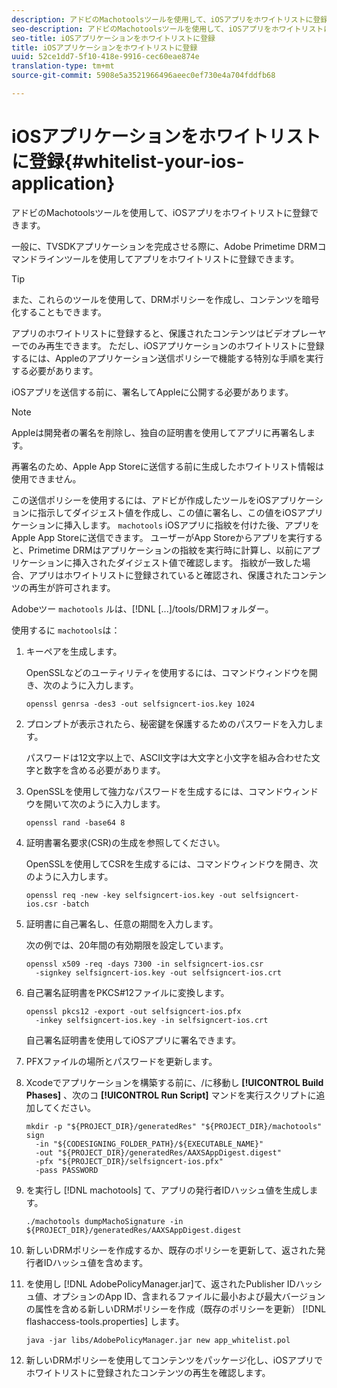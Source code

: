 ```yaml
---
description: アドビのMachotoolsツールを使用して、iOSアプリをホワイトリストに登録できます。
seo-description: アドビのMachotoolsツールを使用して、iOSアプリをホワイトリストに登録できます。
seo-title: iOSアプリケーションをホワイトリストに登録
title: iOSアプリケーションをホワイトリストに登録
uuid: 52ce1dd7-5f10-418e-9916-cec60eae874e
translation-type: tm+mt
source-git-commit: 5908e5a3521966496aeec0ef730e4a704fddfb68

---
```



# iOSアプリケーションをホワイトリストに登録{#whitelist-your-ios-application}

アドビのMachotoolsツールを使用して、iOSアプリをホワイトリストに登録できます。

一般に、TVSDKアプリケーションを完成させる際に、Adobe Primetime DRMコマンドラインツールを使用してアプリをホワイトリストに登録できます。

>[!TIP]
>
>また、これらのツールを使用して、DRMポリシーを作成し、コンテンツを暗号化することもできます。

アプリのホワイトリストに登録すると、保護されたコンテンツはビデオプレーヤーでのみ再生できます。 ただし、iOSアプリケーションのホワイトリストに登録するには、Appleのアプリケーション送信ポリシーで機能する特別な手順を実行する必要があります。

iOSアプリを送信する前に、署名してAppleに公開する必要があります。

>[!NOTE]
>
>Appleは開発者の署名を削除し、独自の証明書を使用してアプリに再署名します。

再署名のため、Apple App Storeに送信する前に生成したホワイトリスト情報は使用できません。

この送信ポリシーを使用するには、アドビが作成したツールをiOSアプリケーションに指示してダイジェスト値を作成し、この値に署名し、この値をiOSアプリケーションに挿入します。 `machotools` iOSアプリに指紋を付けた後、アプリをApple App Storeに送信できます。 ユーザーがApp Storeからアプリを実行すると、Primetime DRMはアプリケーションの指紋を実行時に計算し、以前にアプリケーションに挿入されたダイジェスト値で確認します。 指紋が一致した場合、アプリはホワイトリストに登録されていると確認され、保護されたコンテンツの再生が許可されます。

Adobeツー `machotools` ルは、[!DNL [...]/tools/DRM]フォルダー。

使用するに `machotools`は：

1. キーペアを生成します。

   OpenSSLなどのユーティリティを使用するには、コマンドウィンドウを開き、次のように入力します。

   ```
   openssl genrsa -des3 -out selfsigncert-ios.key 1024
   ```

1. プロンプトが表示されたら、秘密鍵を保護するためのパスワードを入力します。

   パスワードは12文字以上で、ASCII文字は大文字と小文字を組み合わせた文字と数字を含める必要があります。
1. OpenSSLを使用して強力なパスワードを生成するには、コマンドウィンドウを開いて次のように入力します。

   ```
   openssl rand -base64 8
   ```

1. 証明書署名要求(CSR)の生成を参照してください。

   OpenSSLを使用してCSRを生成するには、コマンドウィンドウを開き、次のように入力します。

   ```
   openssl req -new -key selfsigncert-ios.key -out selfsigncert-ios.csr -batch
   ```

1. 証明書に自己署名し、任意の期間を入力します。

   次の例では、20年間の有効期限を設定しています。

   ```
   openssl x509 -req -days 7300 -in selfsigncert-ios.csr  
     -signkey selfsigncert-ios.key -out selfsigncert-ios.crt
   ```

1. 自己署名証明書をPKCS#12ファイルに変換します。

   ```
   openssl pkcs12 -export -out selfsigncert-ios.pfx  
     -inkey selfsigncert-ios.key -in selfsigncert-ios.crt
   ```

   自己署名証明書を使用してiOSアプリに署名できます。

1. PFXファイルの場所とパスワードを更新します。
1. Xcodeでアプリケーションを構築する前に、/に移動し **[!UICONTROL Build Phases]** 、次のコ **[!UICONTROL Run Script]** マンドを実行スクリプトに追加してください。

   ```
   mkdir -p "${PROJECT_DIR}/generatedRes" "${PROJECT_DIR}/machotools" sign  
     -in "${CODESIGNING_FOLDER_PATH}/${EXECUTABLE_NAME}"  
     -out "${PROJECT_DIR}/generatedRes/AAXSAppDigest.digest"  
     -pfx "${PROJECT_DIR}/selfsigncert-ios.pfx"  
     -pass PASSWORD
   ```

1. を実行し [!DNL machotools] て、アプリの発行者IDハッシュ値を生成します。

   ```
   ./machotools dumpMachoSignature -in ${PROJECT_DIR}/generatedRes/AAXSAppDigest.digest
   ```

1. 新しいDRMポリシーを作成するか、既存のポリシーを更新して、返された発行者IDハッシュ値を含めます。
1. を使用し [!DNL AdobePolicyManager.jar]て、返されたPublisher IDハッシュ値、オプションのApp ID、含まれるファイルに最小および最大バージョンの属性を含める新しいDRMポリシーを作成（既存のポリシーを更新） [!DNL flashaccess-tools.properties] します。

   ```
   java -jar libs/AdobePolicyManager.jar new app_whitelist.pol
   ```

1. 新しいDRMポリシーを使用してコンテンツをパッケージ化し、iOSアプリでホワイトリストに登録されたコンテンツの再生を確認します。

